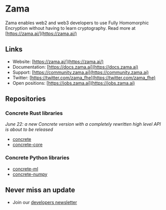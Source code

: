 # Zama

Zama enables web2 and web3 developers to use Fully Homomorphic Encryption without having to learn cryptography. Read more at [https://zama.ai/](https://zama.ai/)

## Links

* Website: [https://zama.ai/](https://zama.ai/)
* Documentation: [https://docs.zama.ai](https://docs.zama.ai)
* Support: [https://community.zama.ai](https://community.zama.ai)
* Twitter: [https://twitter.com/zama_fhe](https://twitter.com/zama_fhe)
* Open positions: [https://jobs.zama.ai](https://jobs.zama.ai)

## Repositories

### Concrete Rust libraries

_June 22: a new Concrete version with a completely rewritten high level API is about to be released_

* [concrete](https://github.com/zama-ai/concrete)
* [concrete-core](https://github.com/zama-ai/concrete-core)

### Concrete Python libraries

* [concrete-ml](https://github.com/zama-ai/concrete-ml)
* [concrete-numpy](https://github.com/zama-ai/concrete-numpy)

## Never miss an update

* Join our [developers newsletter](https://zamafhe.substack.com)
